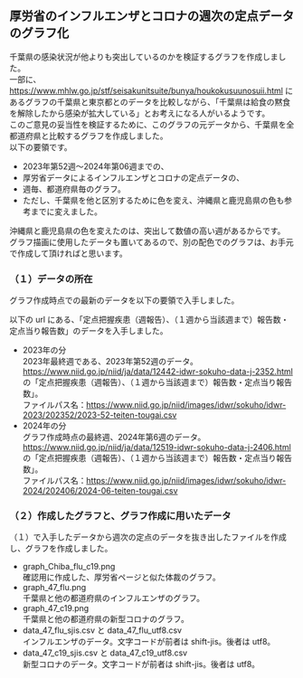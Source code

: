## 厚労省のインフルエンザとコロナの週次の定点データのグラフ化
千葉県の感染状況が他よりも突出しているのかを検証するグラフを作成しました。<br>
一部に、https://www.mhlw.go.jp/stf/seisakunitsuite/bunya/houkokusuunosuii.html にあるグラフの千葉県と東京都とのデータを比較しながら、「千葉県は給食の黙食を解除したから感染が拡大している」とお考えになる人がいるようです。<br>
このご意見の妥当性を検証するために、このグラフの元データから、千葉県を全都道府県と比較するグラフを作成しました。<br>
以下の要領です。

- 2023年第52週～2024年第06週までの、
- 厚労省データによるインフルエンザとコロナの定点データの、
- 週毎、都道府県毎のグラフ。
- ただし、千葉県を他と区別するために色を変え、沖縄県と鹿児島県の色も参考までに変えました。

沖縄県と鹿児島県の色を変えたのは、突出して数値の高い週があるからです。<br>
グラフ描画に使用したデータも置いてあるので、別の配色でのグラフは、お手元で作成して頂ければと思います。

### （１）データの所在
グラフ作成時点での最新のデータを以下の要領で入手しました。<br>

以下の url にある、「定点把握疾患（週報告）、（１週から当該週まで）報告数・定点当り報告数」のデータを入手しました。

- 2023年の分<br>
2023年最終週である、2023年第52週のデータ。<br>
https://www.niid.go.jp/niid/ja/data/12442-idwr-sokuho-data-j-2352.html<br>
の「定点把握疾患（週報告）、（１週から当該週まで）報告数・定点当り報告数」。<br>
ファイルパス名：https://www.niid.go.jp/niid/images/idwr/sokuho/idwr-2023/202352/2023-52-teiten-tougai.csv
- 2024年の分<br>
グラフ作成時点の最終週、2024年第6週のデータ。<br>
https://www.niid.go.jp/niid/ja/data/12519-idwr-sokuho-data-j-2406.html<br>
の「定点把握疾患（週報告）、（１週から当該週まで）報告数・定点当り報告数」。<br>
ファイルパス名：https://www.niid.go.jp/niid/images/idwr/sokuho/idwr-2024/202406/2024-06-teiten-tougai.csv

### （２）作成したグラフと、グラフ作成に用いたデータ
（１）で入手したデータから週次の定点のデータを抜き出したファイルを作成し、グラフを作成しました。

- graph_Chiba_flu_c19.png<br>
確認用に作成した、厚労省ページと似た体裁のグラフ。
- graph_47_flu.png<br>
千葉県と他の都道府県のインフルエンザのグラフ。
- graph_47_c19.png<br>
千葉県と他の都道府県の新型コロナのグラフ。
- data_47_flu_sjis.csv と data_47_flu_utf8.csv<br>
インフルエンザのデータ。文字コードが前者は shift-jis。後者は utf8。
- data_47_c19_sjis.csv と data_47_c19_utf8.csv<br>
新型コロナのデータ。文字コードが前者は shift-jis。後者は utf8。

